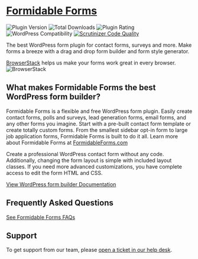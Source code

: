 # [Formidable Forms](https://formidableforms.com) #

![Plugin Version](https://img.shields.io/wordpress/plugin/v/formidable.svg?maxAge=2592000) ![Total Downloads](https://img.shields.io/wordpress/plugin/dt/formidable.svg?maxAge=2592000) ![Plugin Rating](https://img.shields.io/wordpress/plugin/r/formidable.svg?maxAge=2592000) ![WordPress Compatibility](https://img.shields.io/wordpress/v/formidable.svg?maxAge=2592000) [![Scrutinizer Code Quality](https://img.shields.io/scrutinizer/g/Strategy11/formidable-forms.svg?maxAge=2592000)](https://scrutinizer-ci.com/g/Strategy11/formidable-forms/?branch=master)

The best WordPress form plugin for contact forms, surveys and more. Make forms a breeze with a drag and drop form builder and form style generator.

[BrowserStack](https://www.browserstack.com/ "BrowserStack") helps us make your forms work great in every browser.
![BrowserStack](https://d3but80xmlhqzj.cloudfront.net/production/images/static/header/header-logo.svg)

## What makes Formidable Forms the best WordPress form builder?
Formidable Forms is a flexible and free WordPress form plugin. Easily create contact forms, polls and surveys, lead generation forms, email forms, and any other forms you imagine. Start with a pre-built contact form template or create totally custom forms. From the smallest sidebar opt-in form to large job application forms, Formidable Forms is built to do it all. Learn more about Formidable Forms at [FormidableForms.com](https://formidableforms.com/ "FormidableForms.com")

Create a professional WordPress contact form without any code. Additionally, changing the form layout is simple with included layout classes. If you need more advanced customizations, you have complete access to edit the form HTML and CSS.

[View WordPress form builder Documentation](https://formidableforms.com/knowledgebase/ "View WordPress form builder Documentation")

## Frequently Asked Questions
[See Formidable Forms FAQs](https://formidableforms.com/formidable-faqs/ "See Formidable Forms FAQs")

## Support
To get support from our team, please [open a ticket in our help desk](https://formidableforms.com/new-topic/ "open a ticket in our help desk").
